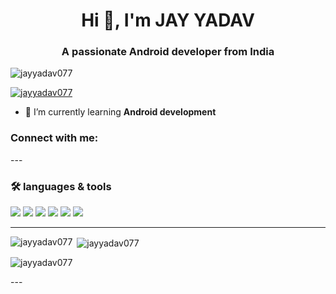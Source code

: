 <h1 align="center">Hi 👋, I'm JAY YADAV</h1>
<h3 align="center">A passionate Android developer from India</h3>

<p align="left"> <img src="https://komarev.com/ghpvc/?username=jayyadav077&label=Profile%20views&color=0e75b6&style=flat" alt="jayyadav077" /> </p>

<p align="left"> <a href="https://github.com/ryo-ma/github-profile-trophy"><img src="https://github-profile-trophy.vercel.app/?username=jayyadav077" alt="jayyadav077" /></a> </p>

- 🌱 I’m currently learning **Android development**

<h3 align="left">Connect with me:</h3>
<p align="left">
</p>
---

### 🛠️ languages & tools

<p align="left">
  <img src="https://img.shields.io/badge/Kotlin-7F52FF?style=for-the-badge&logo=kotlin&logoColor=white"/>
  <img src="https://img.shields.io/badge/Jetpack%20Compose-4285F4?style=for-the-badge&logo=android&logoColor=white"/>
  <img src="https://img.shields.io/badge/Android-3DDC84?style=for-the-badge&logo=android&logoColor=white"/>
  <img src="https://img.shields.io/badge/Room-6DB33F?style=for-the-badge&logo=sqlite&logoColor=white"/>
  <img src="https://img.shields.io/badge/Git-F05032?style=for-the-badge&logo=git&logoColor=white"/>
  <img src="https://img.shields.io/badge/GitHub-181717?style=for-the-badge&logo=github&logoColor=white"/>
</p>

---

<p><img align="left" src="https://github-readme-stats.vercel.app/api/top-langs?username=jayyadav077&show_icons=true&locale=en&layout=compact" alt="jayyadav077" /></p>

<p>&nbsp;<img align="center" src="https://github-readme-stats.vercel.app/api?username=jayyadav077&show_icons=true&locale=en" alt="jayyadav077" /></p>

<p><img align="center" src="https://github-readme-streak-stats.herokuapp.com/?user=jayyadav077&" alt="jayyadav077" /></p>
---

